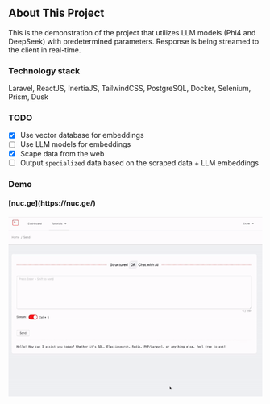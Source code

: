 ## About This Project

This is the demonstration of the project that utilizes LLM models (Phi4 and DeepSeek) with predetermined parameters.
Response is being streamed to the client in real-time.

### Technology stack

Laravel, ReactJS, InertiaJS, TailwindCSS, PostgreSQL, Docker, Selenium, Prism, Dusk

### TODO

- [x] Use vector database for embeddings
- [ ] Use LLM models for embeddings
- [x] Scape data from the web
- [ ] Output `specialized` data based on the scraped data + LLM embeddings

### Demo

<h4>[nuc.ge](https://nuc.ge/)</h3>


![1.gif](resources/img/1.gif)

